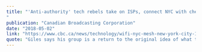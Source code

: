 ```yaml
---
title: "'Anti-authority' tech rebels take on ISPs, connect NYC with cheap Wi-Fi
"
publication: "Canadian Broadcasting Corporation"
date: "2018-05-02"
link: "https://www.cbc.ca/news/technology/wifi-nyc-mesh-new-york-city-1.4617106"
quote: "Giles says his group is a return to the original idea of what the internet was supposed to be, free and accessible to all."
---
```

